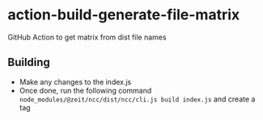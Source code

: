 # action-build-generate-file-matrix

GitHub Action to get matrix from dist file names

## Building

* Make any changes to the index.js
* Once done, run the following command `node_modules/@zeit/ncc/dist/ncc/cli.js build index.js` and create a tag
